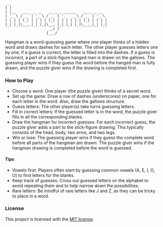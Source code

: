 ```
 _                                             
| |                                            
| |__   __ _ _ __   __ _ _ __ ___   __ _ _ __  
| '_ \ / _` | '_ \ / _` | '_ ` _ \ / _` | '_ \ 
| | | | (_| | | | | (_| | | | | | | (_| | | | |
|_| |_|\__,_|_| |_|\__, |_| |_| |_|\__,_|_| |_|
                    __/ |                      
                   |___/
```

Hangman is a word-guessing game where one player thinks of a hidden word and draws dashes for each letter. The other player guesses letters one by one; if a guess is correct, the letter is filled into the dashes. If a guess is incorrect, a part of a stick-figure hanged man is drawn on the gallows. The guessing player wins if they guess the word before the hanged man is fully drawn, and the puzzle giver wins if the drawing is completed first.

### How to Play
+ Choose a word: One player (the puzzle giver) thinks of a secret word. 
+ Set up the game: Draw a row of dashes (underscores) on paper, one for each letter in the word. Also, draw the gallows structure.
+ Guess letters: The other player(s) take turns guessing letters. 
+ Fill in correct letters: If the guessed letter is in the word, the puzzle giver fills in all the corresponding blanks. 
+ Draw the hangman for incorrect guesses: For each incorrect guess, the puzzle giver adds a part to the stick-figure drawing. This typically consists of the head, body, two arms, and two legs. 
+ Win or lose: The guessing player wins if they guess the complete word before all parts of the hangman are drawn. The puzzle giver wins if the hangman drawing is completed before the word is guessed.

#### Tips
+ Vowels first: Players often start by guessing common vowels (A, E, I, O, U) to find letters for the blanks. 
+ Keep track of guesses: Cross out guessed letters on the alphabet to avoid repeating them and to help narrow down the possibilities. 
+ Rare letters: Be mindful of rare letters like J and Z, as they can be tricky to place in a word. 

### License
This project is licensed with the [MIT license](LICENSE).
